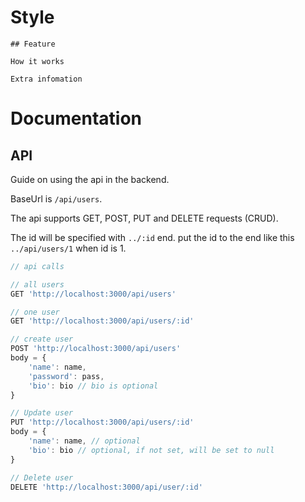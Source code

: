 # Style

```
## Feature

How it works

Extra infomation

```

# Documentation

## API

Guide on using the api in the backend.

BaseUrl is `/api/users`.

The api supports GET, POST, PUT and DELETE requests (CRUD).

The id will be specified with `../:id` end.
put the id to the end like this `../api/users/1` when id is 1.

```JavaScript
// api calls

// all users
GET 'http://localhost:3000/api/users'

// one user
GET 'http://localhost:3000/api/users/:id'

// create user
POST 'http://localhost:3000/api/users'
body = {
    'name': name,
    'password': pass,
    'bio': bio // bio is optional
}

// Update user
PUT 'http://localhost:3000/api/users/:id'
body = {
    'name': name, // optional
    'bio': bio // optional, if not set, will be set to null
}

// Delete user
DELETE 'http://localhost:3000/api/user/:id'
```